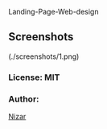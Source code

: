 Landing-Page-Web-design

## Screenshots
(./screenshots/1.png)

### License: MIT
### Author: 
<a href="https://fb.me/anburocky3" target="_blank">Nizar</a>
